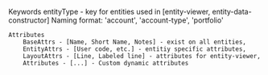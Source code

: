 Keywords
    entityType - key for entities used in [entity-viewer, entity-data-constructor]
    Naming format:
        'account',
        'account-type',
        'portfolio'
        
    Attributes
        BaseAttrs - [Name, Short Name, Notes] - exist on all entities,
        EntityAttrs - [User code, etc.] - entitiy specific attributes,
        LayoutAttrs - [Line, Labeled line] - attributes for entity-viewer,
        Attributes - [...] - Custom dynamic attributes
